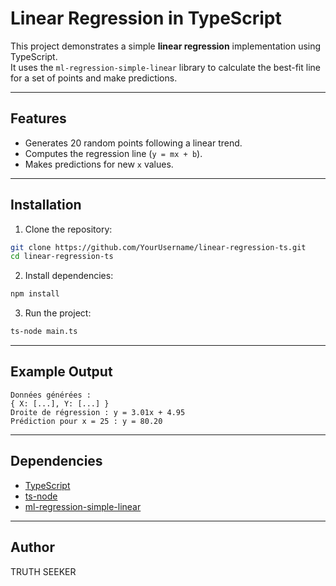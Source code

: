 # Linear Regression in TypeScript

This project demonstrates a simple **linear regression** implementation using TypeScript.  
It uses the `ml-regression-simple-linear` library to calculate the best-fit line for a set of points and make predictions.

---

## Features

- Generates 20 random points following a linear trend.
- Computes the regression line (`y = mx + b`).
- Makes predictions for new `x` values.

---

## Installation

1. Clone the repository:

```bash
git clone https://github.com/YourUsername/linear-regression-ts.git
cd linear-regression-ts
```


2. Install dependencies:

```bash
npm install
```

3. Run the project:

```bash
ts-node main.ts
```

---

## Example Output

```
Données générées :
{ X: [...], Y: [...] }
Droite de régression : y = 3.01x + 4.95
Prédiction pour x = 25 : y = 80.20
```

---

## Dependencies

* [TypeScript](https://www.typescriptlang.org/)
* [ts-node](https://www.npmjs.com/package/ts-node)
* [ml-regression-simple-linear](https://www.npmjs.com/package/ml-regression-simple-linear)

---

## Author

TRUTH SEEKER
